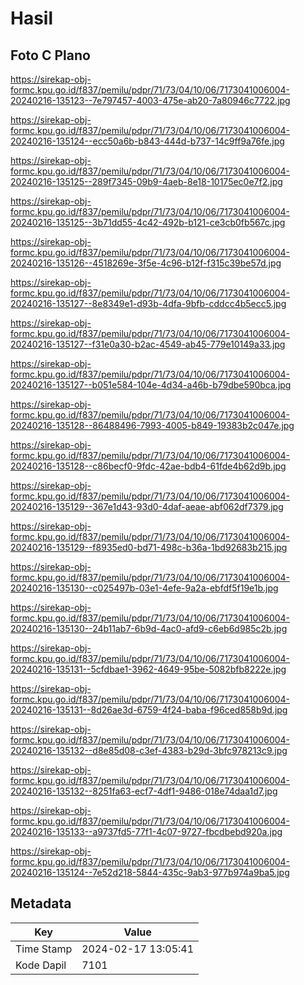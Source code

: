 # Hasil

## Foto C Plano

https://sirekap-obj-formc.kpu.go.id/f837/pemilu/pdpr/71/73/04/10/06/7173041006004-20240216-135123--7e797457-4003-475e-ab20-7a80946c7722.jpg

https://sirekap-obj-formc.kpu.go.id/f837/pemilu/pdpr/71/73/04/10/06/7173041006004-20240216-135124--ecc50a6b-b843-444d-b737-14c9ff9a76fe.jpg

https://sirekap-obj-formc.kpu.go.id/f837/pemilu/pdpr/71/73/04/10/06/7173041006004-20240216-135125--289f7345-09b9-4aeb-8e18-10175ec0e7f2.jpg

https://sirekap-obj-formc.kpu.go.id/f837/pemilu/pdpr/71/73/04/10/06/7173041006004-20240216-135125--3b71dd55-4c42-492b-b121-ce3cb0fb567c.jpg

https://sirekap-obj-formc.kpu.go.id/f837/pemilu/pdpr/71/73/04/10/06/7173041006004-20240216-135126--4518269e-3f5e-4c96-b12f-f315c39be57d.jpg

https://sirekap-obj-formc.kpu.go.id/f837/pemilu/pdpr/71/73/04/10/06/7173041006004-20240216-135127--8e8349e1-d93b-4dfa-9bfb-cddcc4b5ecc5.jpg

https://sirekap-obj-formc.kpu.go.id/f837/pemilu/pdpr/71/73/04/10/06/7173041006004-20240216-135127--f31e0a30-b2ac-4549-ab45-779e10149a33.jpg

https://sirekap-obj-formc.kpu.go.id/f837/pemilu/pdpr/71/73/04/10/06/7173041006004-20240216-135127--b051e584-104e-4d34-a46b-b79dbe590bca.jpg

https://sirekap-obj-formc.kpu.go.id/f837/pemilu/pdpr/71/73/04/10/06/7173041006004-20240216-135128--86488496-7993-4005-b849-19383b2c047e.jpg

https://sirekap-obj-formc.kpu.go.id/f837/pemilu/pdpr/71/73/04/10/06/7173041006004-20240216-135128--c86becf0-9fdc-42ae-bdb4-61fde4b62d9b.jpg

https://sirekap-obj-formc.kpu.go.id/f837/pemilu/pdpr/71/73/04/10/06/7173041006004-20240216-135129--367e1d43-93d0-4daf-aeae-abf062df7379.jpg

https://sirekap-obj-formc.kpu.go.id/f837/pemilu/pdpr/71/73/04/10/06/7173041006004-20240216-135129--f8935ed0-bd71-498c-b36a-1bd92683b215.jpg

https://sirekap-obj-formc.kpu.go.id/f837/pemilu/pdpr/71/73/04/10/06/7173041006004-20240216-135130--c025497b-03e1-4efe-9a2a-ebfdf5f19e1b.jpg

https://sirekap-obj-formc.kpu.go.id/f837/pemilu/pdpr/71/73/04/10/06/7173041006004-20240216-135130--24b11ab7-6b9d-4ac0-afd9-c6eb6d985c2b.jpg

https://sirekap-obj-formc.kpu.go.id/f837/pemilu/pdpr/71/73/04/10/06/7173041006004-20240216-135131--5cfdbae1-3962-4649-95be-5082bfb8222e.jpg

https://sirekap-obj-formc.kpu.go.id/f837/pemilu/pdpr/71/73/04/10/06/7173041006004-20240216-135131--8d26ae3d-6759-4f24-baba-f96ced858b9d.jpg

https://sirekap-obj-formc.kpu.go.id/f837/pemilu/pdpr/71/73/04/10/06/7173041006004-20240216-135132--d8e85d08-c3ef-4383-b29d-3bfc978213c9.jpg

https://sirekap-obj-formc.kpu.go.id/f837/pemilu/pdpr/71/73/04/10/06/7173041006004-20240216-135132--8251fa63-ecf7-4df1-9486-018e74daa1d7.jpg

https://sirekap-obj-formc.kpu.go.id/f837/pemilu/pdpr/71/73/04/10/06/7173041006004-20240216-135133--a9737fd5-77f1-4c07-9727-fbcdbebd920a.jpg

https://sirekap-obj-formc.kpu.go.id/f837/pemilu/pdpr/71/73/04/10/06/7173041006004-20240216-135124--7e52d218-5844-435c-9ab3-977b974a9ba5.jpg


## Metadata

| Key        | Value               |
| ---------- | ------------------- |
| Time Stamp | 2024-02-17 13:05:41 |
| Kode Dapil | 7101                |



